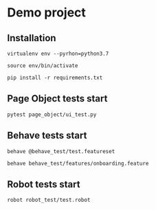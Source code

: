 # Demo project

## Installation
`virtualenv env --pyrhon=python3.7`

`source env/bin/activate`

`pip install -r requirements.txt`

## Page Object tests start
`pytest page_object/ui_test.py`

## Behave tests start
`behave @behave_test/test.featureset`

`behave behave_test/features/onboarding.feature`

## Robot tests start
`robot robot_test/test.robot`

